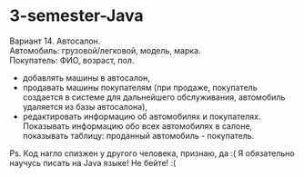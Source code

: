 # 3-semester-Java
Вариант 14. Автосалон. \
Автомобиль: грузовой/легковой, модель, марка. \
Покупатель: ФИО, возраст, пол.
- добавлять машины в автосалон,
- продавать машины покупателям (при продаже, покупатель создается в системе для дальнейшего обслуживания, автомобиль удаляется из базы автосалона),
- редактировать информацию об автомобилях и покупателях.
Показывать информацию обо всех автомобилях в салоне, показывать таблицу: проданный автомобиль - покупатель.  

Ps. Код нагло спизжен у другого человека, признаю, да :( Я обязательно научусь писать на Java языке! Не бейте! :(
